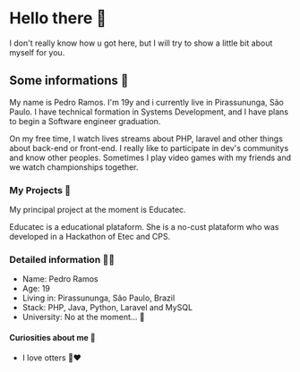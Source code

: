# Hello there 👋

I don't really know how u got here, but I will try to show a little bit about myself for you.

## Some informations 💬
My name is Pedro Ramos. I'm 19y and i currently live in Pirassununga, São Paulo.
I have technical formation in Systems Development, and I have plans to begin a Software engineer graduation.

On my free time, I watch lives streams about PHP, laravel and other things about back-end or front-end. I really like to participate in dev's communitys and know other peoples. Sometimes I play video games with my friends and we watch championships together.



### My Projects 📝

My principal project at the moment is Educatec.

Educatec is a educational plataform. She is a no-cust plataform who was developed in a Hackathon of Etec and CPS.




### Detailed information 🕵️‍♂️

- Name: Pedro Ramos
- Age: 19
- Living in: Pirassununga, São Paulo, Brazil
- Stack: PHP, Java, Python, Laravel and MySQL
- University: No at the moment... 🤔

#### Curiosities about me 🖖
- I love otters 🦦♥	

